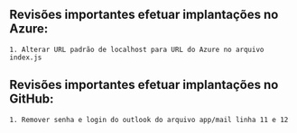 ## Revisões importantes <ao e antes de> efetuar implantações no Azure:
    1. Alterar URL padrão de localhost para URL do Azure no arquivo index.js

## Revisões importantes <ao e antes de> efetuar implantações no GitHub:
    1. Remover senha e login do outlook do arquivo app/mail linha 11 e 12